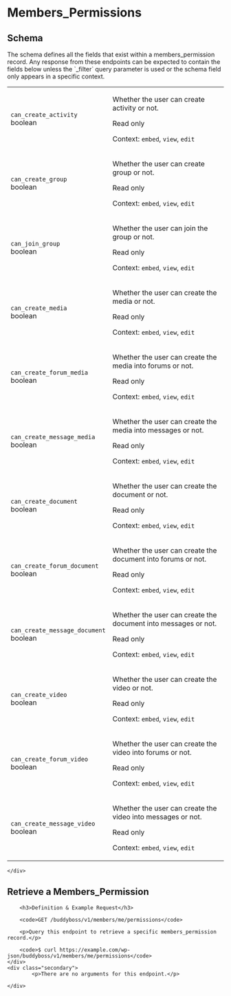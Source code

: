 ---
---

# Members_Permissions

<section class="route">
	<div class="primary">
		<h2>Schema</h2>
<p>The schema defines all the fields that exist within a members_permission record. Any response from these endpoints can be expected to contain the fields below unless the `_filter` query parameter is used or the schema field only appears in a specific context.</p>
<table class="attributes">
			<tr id="schema-can_create_activity">
			<td>
				<code>can_create_activity</code><br />
				<span class="type">
					boolean				</span>
			</td>
			<td>
				<p>Whether the user can create activity or not.</p>
									<p class="read-only">Read only</p>
								<p class="context">Context: <code>embed</code>, <code>view</code>, <code>edit</code></p>
							</td>
		</tr>
			<tr id="schema-can_create_group">
			<td>
				<code>can_create_group</code><br />
				<span class="type">
					boolean				</span>
			</td>
			<td>
				<p>Whether the user can create group or not.</p>
									<p class="read-only">Read only</p>
								<p class="context">Context: <code>embed</code>, <code>view</code>, <code>edit</code></p>
							</td>
		</tr>
			<tr id="schema-can_join_group">
			<td>
				<code>can_join_group</code><br />
				<span class="type">
					boolean				</span>
			</td>
			<td>
				<p>Whether the user can join the group or not.</p>
									<p class="read-only">Read only</p>
								<p class="context">Context: <code>embed</code>, <code>view</code>, <code>edit</code></p>
							</td>
		</tr>
			<tr id="schema-can_create_media">
			<td>
				<code>can_create_media</code><br />
				<span class="type">
					boolean				</span>
			</td>
			<td>
				<p>Whether the user can create the media or not.</p>
									<p class="read-only">Read only</p>
								<p class="context">Context: <code>embed</code>, <code>view</code>, <code>edit</code></p>
							</td>
		</tr>
			<tr id="schema-can_create_forum_media">
			<td>
				<code>can_create_forum_media</code><br />
				<span class="type">
					boolean				</span>
			</td>
			<td>
				<p>Whether the user can create the media into forums or not.</p>
									<p class="read-only">Read only</p>
								<p class="context">Context: <code>embed</code>, <code>view</code>, <code>edit</code></p>
							</td>
		</tr>
			<tr id="schema-can_create_message_media">
			<td>
				<code>can_create_message_media</code><br />
				<span class="type">
					boolean				</span>
			</td>
			<td>
				<p>Whether the user can create the media into messages or not.</p>
									<p class="read-only">Read only</p>
								<p class="context">Context: <code>embed</code>, <code>view</code>, <code>edit</code></p>
							</td>
		</tr>
			<tr id="schema-can_create_document">
			<td>
				<code>can_create_document</code><br />
				<span class="type">
					boolean				</span>
			</td>
			<td>
				<p>Whether the user can create the document or not.</p>
									<p class="read-only">Read only</p>
								<p class="context">Context: <code>embed</code>, <code>view</code>, <code>edit</code></p>
							</td>
		</tr>
			<tr id="schema-can_create_forum_document">
			<td>
				<code>can_create_forum_document</code><br />
				<span class="type">
					boolean				</span>
			</td>
			<td>
				<p>Whether the user can create the document into forums or not.</p>
									<p class="read-only">Read only</p>
								<p class="context">Context: <code>embed</code>, <code>view</code>, <code>edit</code></p>
							</td>
		</tr>
			<tr id="schema-can_create_message_document">
			<td>
				<code>can_create_message_document</code><br />
				<span class="type">
					boolean				</span>
			</td>
			<td>
				<p>Whether the user can create the document into messages or not.</p>
									<p class="read-only">Read only</p>
								<p class="context">Context: <code>embed</code>, <code>view</code>, <code>edit</code></p>
							</td>
		</tr>
			<tr id="schema-can_create_video">
			<td>
				<code>can_create_video</code><br />
				<span class="type">
					boolean				</span>
			</td>
			<td>
				<p>Whether the user can create the video or not.</p>
									<p class="read-only">Read only</p>
								<p class="context">Context: <code>embed</code>, <code>view</code>, <code>edit</code></p>
							</td>
		</tr>
			<tr id="schema-can_create_forum_video">
			<td>
				<code>can_create_forum_video</code><br />
				<span class="type">
					boolean				</span>
			</td>
			<td>
				<p>Whether the user can create the video into forums or not.</p>
									<p class="read-only">Read only</p>
								<p class="context">Context: <code>embed</code>, <code>view</code>, <code>edit</code></p>
							</td>
		</tr>
			<tr id="schema-can_create_message_video">
			<td>
				<code>can_create_message_video</code><br />
				<span class="type">
					boolean				</span>
			</td>
			<td>
				<p>Whether the user can create the video into messages or not.</p>
									<p class="read-only">Read only</p>
								<p class="context">Context: <code>embed</code>, <code>view</code>, <code>edit</code></p>
							</td>
		</tr>
	</table>

	</div>
</section>

<div><section class="route">
	<div class="primary">
		<h2>Retrieve a Members_Permission</h2>

		<h3>Definition & Example Request</h3>

		<code>GET /buddyboss/v1/members/me/permissions</code>

		<p>Query this endpoint to retrieve a specific members_permission record.</p>

		<code>$ curl https://example.com/wp-json/buddyboss/v1/members/me/permissions</code>
	</div>
	<div class="secondary">
			<p>There are no arguments for this endpoint.</p>

	</div>
</section>
</div>

